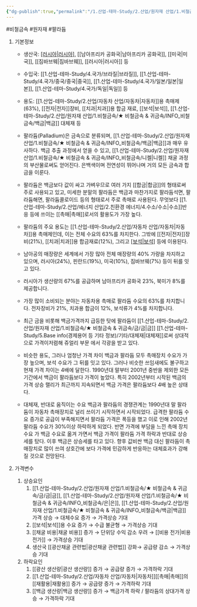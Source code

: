 ```yaml
---
{"dg-publish":true,"permalink":"/1.산업-테마-Study/2.산업/원자재 산업/1.비철금속/★ 비철금속 & 귀금속/INFO_비철금속/팔라듐/","created":"2024-11-20T21:02:28.613+09:00","updated":"2025-07-21T22:39:59.164+09:00"}
---
```


#비철금속  #원자재 #팔라듐 

1. 기본정보

	- 생산국: [[러시아\|러시아]](67%), [[남아프리카 공화국\|남아프리카 공화국]], [[미국\|미국]], [[짐바브웨\|짐바브웨]], [[러시아\|러시아]] 등
	- 수입국:  [[1.산업-테마-Study/4.국가/브라질\|브라질]], [[1.산업-테마-Study/4.국가/중국/중국\|중국]], [[1.산업-테마-Study/4.국가/일본/일본\|일본]], [[1.산업-테마-Study/4.국가/독일\|독일]] 등
	- 용도: [[1.산업-테마-Study/2.산업/자동차 산업/자동차\|자동차]]용 촉매제(63%), [[전자\|전자]]장비, [[치과\|치과]]용 합금 재료, [[보석\|보석]], [[1.산업-테마-Study/2.산업/원자재 산업/1.비철금속/★ 비철금속 & 귀금속/INFO_비철금속/백금\|백금]] 대체재 등

	- 팔라듐(Palladium)은 금속으로 분류되며, [[1.산업-테마-Study/2.산업/원자재 산업/1.비철금속/★ 비철금속 & 귀금속/INFO_비철금속/백금\|백금]]과 매우 유사하다. 백금 추출 과정에서 얻을 수 있고, [[1.산업-테마-Study/2.산업/원자재 산업/1.비철금속/★ 비철금속 & 귀금속/INFO_비철금속/니켈\|니켈]] 채굴 과정의 부산물로써도 얻어진다. 은백색이며 전연성이 뛰어나며 거의 모든 금속과 합금을 이룬다. 
	- 팔라듐은 백금보다 값이 싸고 가벼우므로 여러 가지 [[합금\|합금]]의 형태로써 주로 사용되고 있고, 미세한 분말의 팔라듐은 백금과 마찬가지로 팔라듐석면, 팔라듐해면, 팔라듐콜로이드 등의 형태로서 주로 촉매로 사용된다. 무엇보다 [[1.산업-테마-Study/2.산업/에너지 산업/2.친환경 에너지/4.수소/수소\|수소]]반응 등에 쓰이는 [[촉매\|촉매]]로서의 활용도가 가장 높다. 
	- 팔라듐의 주요 용도는 [[1.산업-테마-Study/2.산업/자동차 산업/자동차\|자동차]]용 촉매제인데, 이는 전체 수요의 63%를 차지한다. 그밖에 [[전자\|전자]]장비(21%), [[치과\|치과]]용 합금재료(12%), 그리고 [[보석\|보석]](4%) 등에 이용된다. 
	- 남아공의 매장량은 세계에서 가장 많아 전체 매장량의 40% 가량을 차지하고 있으며, 러시아(24%), 핀란드(19%), 미국(10%), 짐바브웨(7%) 등이 뒤를 잇고 있다.
	- 러시아가 생산량의 67%를 공급하며 남아프리카 공화국 23%, 북미가 8%를 제공합니다.
	- 가장 많이 소비되는 분야는 자동차용 촉매로 팔라듐 수요의 63%를 차지합니다. 전자장비가 21%, 치과용 합금이 12%, 보석류가 4%를 차지합니다.
	- 최근 금을 비롯해 백금가격까지 급등한 탓에 팔라듐이 [[1.산업-테마-Study/2.산업/원자재 산업/1.비철금속/★ 비철금속 & 귀금속/금/금\|금]] [[1.산업-테마-Study/5.Base info(경제용어 등 기타 정보)/기타/대체재\|대체재]]로써 상대적으로 가격이저렴해 쥬얼리 부문 에서 각광을 받고 있다. 
	- 비슷한 용도, 그러나 엄청난 가격 차이 백금과 팔라듐 모두 촉매장치 수요가 가장 높으며, 보석 수요가 그 뒤를 잇고 있다. 그러나 비슷한 쓰임새에도 불구하고 현재 가격 차이는 4배에 달한다. 1990년대 말부터 2001년 중반을 제외한 모든 기간에서 백금이 팔라듐보다 가격이 높았다. 특히 2002년부터 시작된 백금의 가격 상승 랠리가 최근까지 지속되면서 백금 가격은 팔라듐보다 4배 높은 상태다. 
	- 대체재, 반대로 움직이는 수요 백금과 팔라듐의 경쟁관계는 1990년대 말 팔라듐이 자동차 촉매장치로 널리 쓰이기 시작하면서 시작되었다. 급격한 팔라듐 수요 증가로 공급이 부족해지면서 팔라듐 가격은 폭등을 했고 이로 인해 2002년 팔라듐 수요가 30%이상 하락하게 되었다. 반면 가격에 부담을 느낀 촉매 장치 수요 가 백금 수요로 옮겨 가면서 백금 가격이 팔라듐 가격 하락과 반대로 상승세를 탔다. 이후 백금은 상승세를 타고 있다. 향후 값비싼 백금 대신 팔라듐이 촉매장치로 많이 쓰여 상호간에 보다 가격에 민감하게 반응하는 대체효과가 강해질 것으로 전망된다.

2. 가격변수
	1. 상승요인
		1. [[1.산업-테마-Study/2.산업/원자재 산업/1.비철금속/★ 비철금속 & 귀금속/금/금\|금]], [[1.산업-테마-Study/2.산업/원자재 산업/1.비철금속/★ 비철금속 & 귀금속/INFO_비철금속/은\|은]], [[1.산업-테마-Study/2.산업/원자재 산업/1.비철금속/★ 비철금속 & 귀금속/INFO_비철금속/백금\|백금]] 가격 상승 → 대체수요 증가 → 가격상승 기대
		2.  [[보석\|보석]]용 수요 증가 → 수급 불균형 → 가격상승 기대
		3. [[채굴 비용\|채굴 비용]] 증가 → 단위당 수익 감소 우려 → [[비용 전가\|비용 전가]] → 가격상승 기대 
		4. 생산국 [[광산채굴 관련법\|광산채굴 관련법]] 강화→ 공급량 감소 → 가격상승 기대
	2. 하락요인
		1. [[광산 생산량\|광산 생산량]] 증가 → 공급량 증가 → 가격하락 기대
		2. [[1.산업-테마-Study/2.산업/자동차 산업/자동차\|자동차]][[촉매\|촉매]]의 [[재활용\|재활용]] 증가 → 공급량 증가 → 가격하락 기대
		3. [[백금 생산량\|백금 생산량]] 증가 → 백금가격 하락 / 팔라듐의 상대가격 상승 → 가격하락 기대
